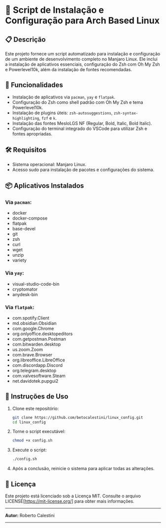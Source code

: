 # 🐧 Script de Instalação e Configuração para Arch Based Linux

## 📋 Descrição

Este projeto fornece um script automatizado para instalação e configuração de um ambiente de desenvolvimento completo no Manjaro Linux. Ele inclui a instalação de aplicativos essenciais, configuração do Zsh com Oh My Zsh e Powerlevel10k, além da instalação de fontes recomendadas.

## 🚀 Funcionalidades

* Instalação de aplicativos via `pacman`, `yay` e `flatpak`.
* Configuração do Zsh como shell padrão com Oh My Zsh e tema Powerlevel10k.
* Instalação de plugins úteis: `zsh-autosuggestions`, `zsh-syntax-highlighting`, `fzf` e `k`.
* Instalação das fontes MesloLGS NF (Regular, Bold, Italic, Bold Italic).
* Configuração do terminal integrado do VSCode para utilizar Zsh e fontes apropriadas.

## 🛠️ Requisitos

* Sistema operacional: Manjaro Linux.
* Acesso sudo para instalação de pacotes e configurações do sistema.

## 📦 Aplicativos Instalados

### Via `pacman`:

* docker
* docker-compose
* flatpak
* base-devel
* git
* zsh
* curl
* wget
* unzip
* variety

### Via `yay`:

* visual-studio-code-bin
* cryptomator
* anydesk-bin

### Via `flatpak`:

* com.spotify.Client
* md.obsidian.Obsidian
* com.google.Chrome
* org.onlyoffice.desktopeditors
* com.getpostman.Postman
* com.bitwarden.desktop
* us.zoom.Zoom
* com.brave.Browser
* org.libreoffice.LibreOffice
* com.discordapp.Discord
* org.telegram.desktop
* com.valvesoftware.Steam
* net.davidotek.pupgui2

## 📄 Instruções de Uso

1. Clone este repositório:

   ```bash
   git clone https://github.com/betocalestini/linux_config.git
   cd linux_config
   ```

2. Torne o script executável:

   ```bash
   chmod +x config.sh
   ```

3. Execute o script:

   ```bash
   ./config.sh
   ```

4. Após a conclusão, reinicie o sistema para aplicar todas as alterações.

## 📝 Licença

Este projeto está licenciado sob a Licença MIT. Consulte o arquivo LICENSE[https://mit-license.org/] para obter mais informações.


---

**Autor:** Roberto Calestini

---

